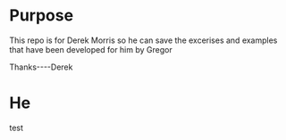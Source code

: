 Purpose
===========

This repo is for Derek Morris so he can save the excerises and examples that have been developed for him by Gregor

Thanks----Derek

He
=======
test

